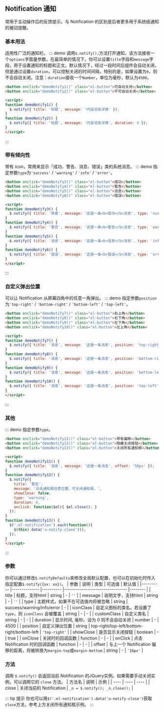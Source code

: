 ## Notification 通知
常用于主动操作后的反馈提示。与 Notification 的区别是后者更多用于系统级通知的被动提醒。

### 基本用法
适用性广泛的通知栏。
::: demo 调用`$.notify();`方法打开通知，该方法接收一个`options`字面量参数，在最简单的情况下，你可以设置`title`字段和`message`字段，用于设置通知的标题和正文。默认情况下，经过一段时间后组件会自动关闭，但是通过设置`duration`，可以控制关闭的时间间隔，特别的是，如果设置为`0`，则不会自动关闭。注意：`duration`接收一个`Number`，单位为毫秒，默认为`4500`。

```html
<button onclick="demoNotify1()" class="el-button">可自动关闭</button>
<button onclick="demoNotify2()" class="el-button">不可自动关闭</button>

<script>
function demoNotify1() {
  $.notify({ title: '标题', message: '内容消息详情' });
}
function demoNotify2() {
  $.notify({ title: '标题', message: '内容消息详情', duration: 0 });
}
</script>
```
:::

### 带有倾向性
带有 icon，常用来显示「成功、警告、消息、错误」类的系统消息。
::: demo 指定参数`type`为`'success'` / `'warning'` / `'info'` / `'error'`。

```html
<button onclick="demoNotify3()" class="el-button">成功</button>
<button onclick="demoNotify4()" class="el-button">警告</button>
<button onclick="demoNotify5()" class="el-button">消息</button>
<button onclick="demoNotify6()" class="el-button">错误</button>

<script>
function demoNotify3() {
  $.notify({ title: '恭喜', message: '这是一条<b>成功</b>消息', type: 'success' });
}
function demoNotify4() {
  $.notify({ title: '警告', message: '这是一条<b>警告</b>消息', type: 'warning' });
}
function demoNotify5() {
  $.notify({ title: '消息', message: '这是一条<b>信息</b>消息', type: 'info' });
}
function demoNotify6() {
  $.notify({ title: '错误', message: '这是一条<b>错误</b>消息', type: 'error' });
}
</script>
```
:::

### 自定义弹出位置
可以让 Notification 从屏幕四角中的任意一角弹出。
::: demo 指定参数`position`为`'top-right'` / `'bottom-right'` / `'bottom-left'` / `'top-left'`。

```html
<button onclick="demoNotify7()" class="el-button">右上角</button>
<button onclick="demoNotify8()" class="el-button">右下角</button>
<button onclick="demoNotify9()" class="el-button">左下角</button>
<button onclick="demoNotify10()" class="el-button">左上角</button>

<script>
function demoNotify7() {
  $.notify({ title: '消息', message: '这是一条消息', position: 'top-right' });
}
function demoNotify8() {
  $.notify({ title: '消息', message: '这是一条消息', position: 'bottom-right' });
}
function demoNotify9() {
  $.notify({ title: '消息', message: '这是一条消息', position: 'bottom-left' });
}
function demoNotify10() {
  $.notify({ title: '消息', message: '这是一条消息', position: 'top-left' });
}
</script>
```
:::

### 其他
::: demo 指定参数`type`。

```html
<button onclick="demoNotify11()" class="el-button">带有偏移</button>
<button onclick="demoNotify12()" class="el-button">隐藏关闭按钮</button>
<button onclick="demoNotify13()" class="el-button">关闭所有通知框</button>

<script>
function demoNotify11() {
  $.notify({ title: '消息', message: '这是一条消息', offset: '50px' });
}
function demoNotify12() {
  $.notify({
    title: '警告',
    message: '点击通知框任意位置，可关闭通知框。',
    showClose: false,
    type: 'warning',
    duration: 0,
    onclick: function($el){ $el.close(); }
  });
}
function demoNotify13() {
  $('.el-notification').each(function(){
    $(this).data('u-notify-close')();
  });
}
</script>
```
:::

### 参数
你可以通过修改`$.notifyDefaults`来修改全局默认配置，也可以在初始化时传入指定配置`$.notify({xx: xx})`。
| 参数      | 说明          | 类型      | 可选值                           | 默认值  |
|---------- |-------------- |---------- |--------------------------------  |-------- |
| title | 标题，支持html | string | - | `''` |
| message | 说明文字，支持html | string | - | `''` |
| type | 主题样式，如果不在可选值内将被忽略 | string | success/warning/info/error | - |
| iconClass | 自定义图标的类名。若设置了 `type`，则 `iconClass` 会被覆盖 | string | - | - |
| customClass | 自定义类名 | string | - | - |
| duration | 显示时间, 毫秒。设为 0 则不会自动关闭 | number | - | 4500 |
| position | 自定义弹出位置 | string | top-right/top-left/bottom-right/bottom-left | `'top-right'` |
| showClose | 是否显示关闭按钮 | boolean | - | true |
| onClose | 关闭时的回调函数 | function | - | - |
| onClick | 点击 Notification 时的回调函数 | function | - | - |
| offset | 与上一个 Notification 偏移的距离，将被转换为`margin-top`或`margin-bottom` | string | - | `'16px'` |

### 方法
调用 `$.notify()` 会返回当前 Notification 的JQuery实例。如果需要手动关闭实例，可以调用它的 `close` 方法。
| 方法名 | 说明 | 示例 |
| ---- | ---- | ---- |
| close | 关闭当前的 Notification | `_n = $.notify(); _n.close();` |

::: tip 提示
你也可以用`$('.el-notification').data('u-notify-close')`获取`close`方法，参考上方关闭所有通知框示例。
:::

